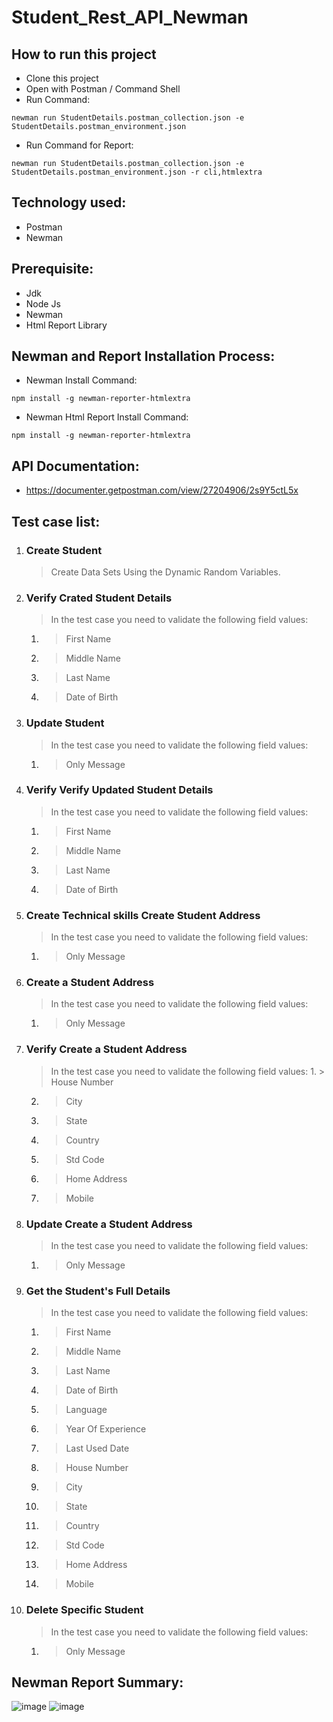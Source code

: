 # Student_Rest_API_Newman

## How to run this project
- Clone this project
- Open with Postman / Command Shell
- Run Command:  
```console 
newman run StudentDetails.postman_collection.json -e StudentDetails.postman_environment.json 
```
- Run Command for Report: 
```console 
newman run StudentDetails.postman_collection.json -e StudentDetails.postman_environment.json -r cli,htmlextra
```

## Technology used:
- Postman
- Newman

## Prerequisite:
- Jdk
- Node Js
- Newman
- Html Report Library

## Newman and Report Installation Process:
- Newman Install Command:
```console
npm install -g newman-reporter-htmlextra
```
- Newman Html Report Install Command:
```console
npm install -g newman-reporter-htmlextra
```

## API Documentation:
- https://documenter.getpostman.com/view/27204906/2s9Y5ctL5x

## Test case list:
1. ### Create Student
	> Create Data Sets Using the Dynamic Random Variables.

2. ### Verify Crated Student Details
	> In the test case you need to validate the following field values:
 	1. > First Name
 	2. > Middle Name
 	3. > Last Name
 	4. > Date of Birth

3. ### Update Student
	> In the test case you need to validate the following field values:
 	1. > Only Message
4. ### Verify Verify Updated Student Details
	> In the test case you need to validate the following field values:
	1. > First Name
 	2. > Middle Name
	3. > Last Name
 	4. > Date of Birth

5. ### Create Technical skills Create Student Address
	> In the test case you need to validate the following field values:
	1. > Only Message

6. ### Create a Student Address
	> In the test case you need to validate the following field values:
	1. > Only Message
    
7. ### Verify Create a Student Address
   	> In the test case you need to validate the following field values:
        1. > House Number
	2. > City
	3. > State
	4. > Country
	5. > Std Code
	6. > Home Address
	7. > Mobile

 8. ### Update Create a Student Address
      > In the test case you need to validate the following field values:
 	1. > Only Message

9. ### Get the Student's Full Details
	> In the test case you need to validate the following field values:
	1. > First Name
	2. > Middle Name
	3. > Last Name
	4. > Date of Birth
	5. > Language
	6. > Year Of Experience
	7. > Last Used Date
	8. > House Number
	9. > City
	10. > State
	11. > Country
	12. > Std Code
	13. > Home Address
	14. > Mobile

10. ### Delete Specific Student
	> In the test case you need to validate the following field values:
	1. > Only Message

## Newman Report Summary:
![image](https://github.com/SoniaAkter-Mona/Student_Rest_API_Newman/assets/121558562/085971e6-6af4-4ade-80b3-5dbab3d7c7fd)
![image](https://github.com/SoniaAkter-Mona/Student_Rest_API_Newman/assets/121558562/ffc0c309-653f-4865-86ec-902a4fe06bca)




